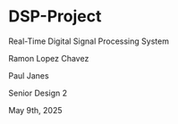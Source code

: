 # DSP-Project
Real-Time Digital Signal Processing System

Ramon Lopez Chavez

Paul Janes

Senior Design 2 

May 9th, 2025
